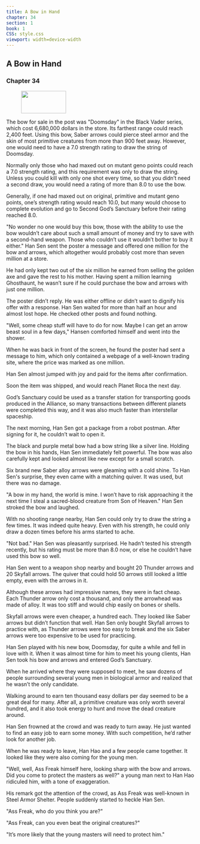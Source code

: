 ```yaml
---
title: A Bow in Hand
chapter: 34
section: 1
book: 1
CSS: style.css
viewport: width=device-width
---
```


## A Bow in Hand

### Chapter 34

<figure>
	<img src="../Images/gem.gif" alt="" id="gem" width="120" height="60" />
</figure>

The bow for sale in the post was "Doomsday" in the Black Vader series, which cost 6,680,000 dollars in the store. Its farthest range could reach 2,400 feet. Using this bow, Saber arrows could pierce steel armor and the skin of most primitive creatures from more than 900 feet away. However, one would need to have a 7.0 strength rating to draw the string of Doomsday.

Normally only those who had maxed out on mutant geno points could reach a 7.0 strength rating, and this requirement was only to draw the string. Unless you could kill with only one shot every time, so that you didn’t need a second draw, you would need a rating of more than 8.0 to use the bow.

Generally, if one had maxed out on original, primitive and mutant geno points, one’s strength rating would reach 10.0, but many would choose to complete evolution and go to Second God’s Sanctuary before their rating reached 8.0.

"No wonder no one would buy this bow, those with the ability to use the bow wouldn’t care about such a small amount of money and try to save with a second-hand weapon. Those who couldn’t use it wouldn’t bother to buy it either." Han Sen sent the poster a message and offered one million for the bow and arrows, which altogether would probably cost more than seven million at a store.

He had only kept two out of the six million he earned from selling the golden axe and gave the rest to his mother. Having spent a million learning Ghosthaunt, he wasn’t sure if he could purchase the bow and arrows with just one million.

The poster didn’t reply. He was either offline or didn’t want to dignify his offer with a response. Han Sen waited for more than half an hour and almost lost hope. He checked other posts and found nothing.

"Well, some cheap stuff will have to do for now. Maybe I can get an arrow beast soul in a few days," Hansen comforted himself and went into the shower.

When he was back in front of the screen, he found the poster had sent a message to him, which only contained a webpage of a well-known trading site, where the price was marked as one million.

Han Sen almost jumped with joy and paid for the items after confirmation.

Soon the item was shipped, and would reach Planet Roca the next day.

God’s Sanctuary could be used as a transfer station for transporting goods produced in the Alliance, so many transactions between different planets were completed this way, and it was also much faster than interstellar spaceship.

The next morning, Han Sen got a package from a robot postman. After signing for it, he couldn’t wait to open it.

The black and purple metal bow had a bow string like a silver line. Holding the bow in his hands, Han Sen immediately felt powerful. The bow was also carefully kept and looked almost like new except for a small scratch.

Six brand new Saber alloy arrows were gleaming with a cold shine. To Han Sen's surprise, they even came with a matching quiver. It was used, but there was no damage.

"A bow in my hand, the world is mine. I won’t have to risk approaching it the next time I steal a sacred-blood creature from Son of Heaven." Han Sen stroked the bow and laughed.

With no shooting range nearby, Han Sen could only try to draw the string a few times. It was indeed quite heavy. Even with his strength, he could only draw a dozen times before his arms started to ache.

"Not bad." Han Sen was pleasantly surprised. He hadn’t tested his strength recently, but his rating must be more than 8.0 now, or else he couldn’t have used this bow so well.

Han Sen went to a weapon shop nearby and bought 20 Thunder arrows and 20 Skyfall arrows. The quiver that could hold 50 arrows still looked a little empty, even with the arrows in it.

Although these arrows had impressive names, they were in fact cheap. Each Thunder arrow only cost a thousand, and only the arrowhead was made of alloy. It was too stiff and would chip easily on bones or shells.

Skyfall arrows were even cheaper, a hundred each. They looked like Saber arrows but didn’t function that well. Han Sen only bought Skyfall arrows to practice with, as Thunder arrows were too easy to break and the six Saber arrows were too expensive to be used for practicing.

Han Sen played with his new bow, Doomsday, for quite a while and fell in love with it. When it was almost time for him to meet his young clients, Han Sen took his bow and arrows and entered God’s Sanctuary.

When he arrived where they were supposed to meet, he saw dozens of people surrounding several young men in biological armor and realized that he wasn’t the only candidate.

Walking around to earn ten thousand easy dollars per day seemed to be a great deal for many. After all, a primitive creature was only worth several hundred, and it also took energy to hunt and move the dead creature around.

Han Sen frowned at the crowd and was ready to turn away. He just wanted to find an easy job to earn some money. With such competition, he’d rather look for another job.

When he was ready to leave, Han Hao and a few people came together. It looked like they were also coming for the young men.

"Well, well, Ass Freak himself here, looking sharp with the bow and arrows. Did you come to protect the masters as well?" a young man next to Han Hao ridiculed him, with a tone of exaggeration.

His remark got the attention of the crowd, as Ass Freak was well-known in Steel Armor Shelter. People suddenly started to heckle Han Sen.

"Ass Freak, who do you think you are?"

"Ass Freak, can you even beat the original creatures?"

"It’s more likely that the young masters will need to protect him."